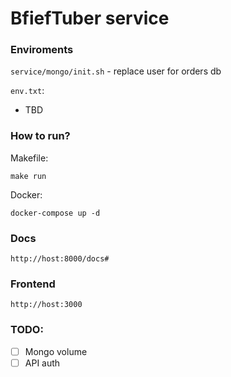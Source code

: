 # BfiefTuber service

### Enviroments

`service/mongo/init.sh` - replace user for orders db

`env.txt`:
- TBD

### How to run?

Makefile:

```
make run
```

Docker:

```
docker-compose up -d
```

### Docs

```
http://host:8000/docs#
```

### Frontend

```
http://host:3000
```

### TODO:
- [ ] Mongo volume
- [ ] API auth
